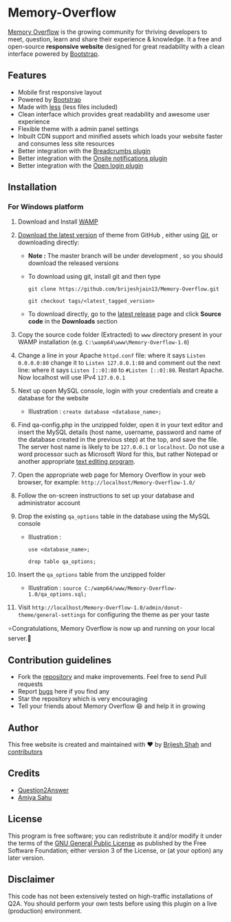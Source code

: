 # Memory-Overflow
[Memory Overflow](https://www.memoryoverflow.in/) is the growing community for thriving developers to meet, question, learn and share their experience &amp; knowledge. It a free and open-source **responsive website** designed for great readability with a clean interface powered by [Bootstrap](http://getbootstrap.com/).

## Features

* Mobile first responsive layout
* Powered by [Bootstrap](http://getbootstrap.com/)
* Made with [less](http://lesscss.org/) (less files included)
* Clean interface which provides great readability and awesome user experience
* Flexible theme with a admin panel settings
* Inbuilt CDN support and minified assets which loads your website faster and consumes less site resources
* Better integration with the [Breadcrumbs plugin](https://github.com/amiyasahu/q2a-breadcrumbs)
* Better integration with the [Onsite notifications plugin](https://github.com/q2apro/q2apro-on-site-notifications/)
* Better integration with the [Open login plugin](https://github.com/alixandru/q2a-open-login)

## Installation

### For Windows platform
1. Download and Install [WAMP](http://www.wampserver.com/en/)
2. [Download the latest version](https://github.com/brijeshjain13/Memory-Overflow/releases) of theme from GitHub , either using [Git](https://git-scm.com/), or downloading directly:
     
     - **Note :** The master branch will be under development , so you should download the released versions
     - To download using git, install git and then type 
     
          `git clone https://github.com/brijeshjain13/Memory-Overflow.git` 

          `git checkout tags/<latest_tagged_version>`
          
     - To download directly, go to the [latest release](https://github.com/brijeshjain13/Memory-Overflow/releases) page and click **Source code** in the **Downloads** section
3. Copy the source code folder (Extracted) to `www` directory present in your WAMP installation (e.g. `C:\wamp64\www\Memory-Overflow-1.0`)
4. Change a line in your Apache `httpd.conf` file: where it says `Listen 0.0.0.0:80` change it to `Listen 127.0.0.1:80` and comment out the next line: where it says `Listen [::0]:80` to `#Listen [::0]:80`. Restart Apache. Now localhost will use IPv4 `127.0.0.1`
5. Next up open MySQL console, login with your credentials and create a database for the website
     - Illustration : `create database <database_name>;`
6. Find qa-config.php in the unzipped folder, open it in your text editor and insert the MySQL details (host name, username, password and name of the database created in the previous step) at the top, and save the file. The server host name is likely to be `127.0.0.1` or `localhost`. Do not use a word processor such as Microsoft Word for this, but rather Notepad or another appropriate [text editing program](https://en.wikipedia.org/wiki/List_of_text_editors).
7. Open the appropriate web page for Memory Overflow in your web browser, for example:
     `http://localhost/Memory-Overflow-1.0/`
8. Follow the on-screen instructions to set up your database and administrator account
9. Drop the existing `qa_options` table in the database using the MySQL console
     - Illustration : 
     
          `use <database_name>;` 

          `drop table qa_options;`
               
10. Insert the `qa_options` table from the unzipped folder
     - Illustration : `source C:/wamp64/www/Memory-Overflow-1.0/qa_options.sql;`
11. Visit `http://localhost/Memory-Overflow-1.0/admin/donut-theme/general-settings` for configuring the theme as per your taste

:star:Congratulations, Memory Overflow is now up and running on your local server.:clap:

## Contribution guidelines

* Fork the [repository](https://github.com/brijeshjain13/Memory-Overflow) and make improvements. Feel free to send Pull requests
* Report [bugs](https://github.com/brijeshjain13/Memory-Overflow/issues) here if you find any
* Star the repository which is very encouraging
* Tell your friends about Memory Overflow :smile: and help it in growing

## Author

This free website is created and maintained with :heart: by [Brijesh Shah](https://github.com/brijeshjain13) and [contributors](https://github.com/brijeshjain13/Memory-Overflow/graphs/contributors)

## Credits

* [Question2Answer](http://www.question2answer.org/)
* [Amiya Sahu](https://github.com/amiyasahu)

## License

This program is free software; you can redistribute it and/or modify it under the terms of the [GNU General Public License](https://github.com/brijeshjain13/Memory-Overflow/blob/master/LICENSE) as published by the Free Software Foundation; either version 3 of the License, or (at your option) any later version.

## Disclaimer
This code has not been extensively tested on high-traffic installations of Q2A. You should perform your own tests before using this plugin on a live (production) environment.
